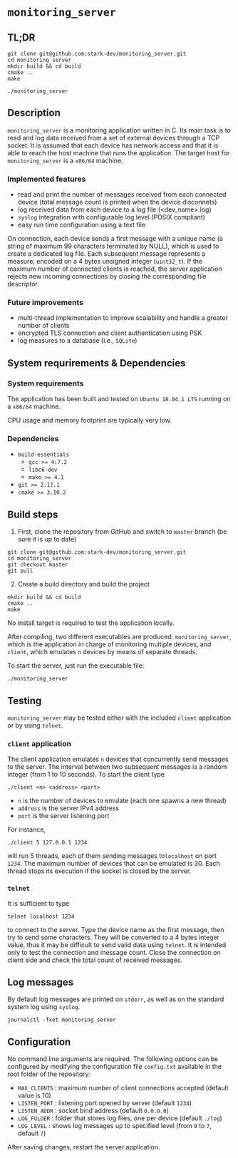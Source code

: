 # `monitoring_server`

## TL;DR
```
git clone git@github.com:stark-dev/monitoring_server.git
cd monitoring_server
mkdir build && cd build
cmake ..
make

./monitoring_server
```

## Description
`monitoring_server` is a monitoring application written in C. Its main task is to read and log data received from a set of external devices through a TCP socket. It is assumed that each device has network access and that it is able to reach the host machine that runs the application. The target host for `monitoring_server` is a `x86/64` machine.

### Implemented features
- read and print the number of messages received from each connected device (total message count is printed when the device disconnets)
- log received data from each device to a log file (<dev_name>.log)
- `syslog` integration with configurable log level (POSIX compliant)
- easy run time configuration using a text file

On connection, each device sends a first message with a unique name (a string of maximum 99 characters terminated by NULL), which is used to create a dedicated log file. Each subsequent message represents a measure, encoded on a 4 bytes unsigned integer (`uint32_t`). If the maximum number of connected clients is reached, the server application rejects new incoming connections by closing the corresponding file descriptor.

### Future improvements
- multi-thread implementation to improve scalability and handle a greater number of clients
- encrypted TLS connection and client authentication using PSK
- log measures to a database (i.e., `SQLite`)

## System requrirements & Dependencies
### System requirements

The application has been built and tested on `Ubuntu 18.04.1 LTS` running on a `x86/64` machine.

CPU usage and memory footprint are typically very low.

### Dependencies
- `build-essentials`
    - `gcc >= 4:7.2`
    - `libc6-dev`
    - `make >= 4.1`
- `git >= 2.17.1`
- `cmake >= 3.10.2`

## Build steps

1. First, clone the repository from GitHub and switch to `master` branch (be sure it is up to date)
```
git clone git@github.com:stark-dev/monitoring_server.git
cd monitoring_server
git checkout master
git pull
```

2. Create a build directory and build the project
```
mkdir build && cd build
cmake ..
make
```
No install target is required to test the application locally.

After compiling, two different executables are produced: `monitoring_server`,  which is the application in charge of monitoring multiple devices, and `client`, which emulates `n` devices by means of separate threads.

To start the server, just run the executable file:
```
./monitoring_server
```

## Testing
`monitoring_server` may be tested either with the included `client` application or by using `telnet`.

### `client` application
The client application emulates `n` devices that concurrently send messages to the server. The interval between two subsequent messages is a random integer (from 1 to 10 seconds). To start the client type
```
./client <n> <address> <port>
```
- `n` is the number of devices to emulate (each one spawns a new thread)
- `address` is the server IPv4 address
- `port` is the server listening port

For instance,
```
./client 5 127.0.0.1 1234
```
will run 5 threads, each of them sending messages to`localhost` on port `1234`.
The maximum number of devices that can be emulated is 30. Each thread stops its execution if the socket is closed by the server.

### `telnet`
It is sufficient to type
```
telnet localhost 1234
```
to connect to the server. Type the device name as the first message, then try to send some characters. They will be converted to a 4 bytes integer value, thus it may be difficult to send valid data using `telnet`. It is intended only to test the connection and message count. Close the connection on client side and check the total count of received messages.

## Log messages

By default log messages are printed on `stderr`, as well as on the standard system log using `syslog`.
```
journalctl -fxet monitoring_server
```

## Configuration
No command line arguments are required. The following options can be configured by modifying the configuration file `config.txt` available in the root folder of the repository:
- `MAX_CLIENTS` : maximum number of client connections accepted (default value is 10)
- `LISTEN_PORT` : listening port opened by server (default `1234`)
- `LISTEN_ADDR` : socket bind address (default `0.0.0.0`)
- `LOG_FOLDER`  : folder that stores log files, one per device (default `./log`)
- `LOG_LEVEL` : shows log messages up to specified level (from `0` to `7`, default `7`)

After saving changes, restart the server application.